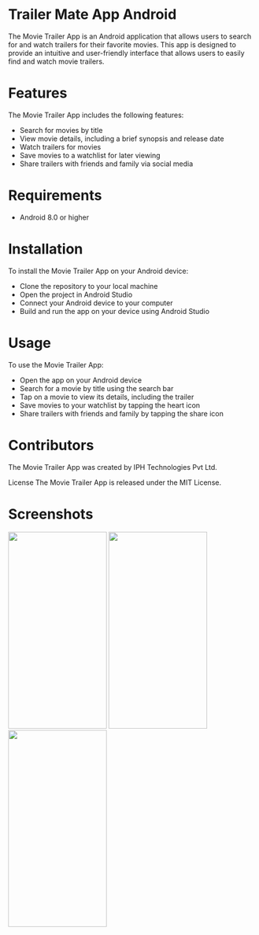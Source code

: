 

# Trailer Mate App Android
The Movie Trailer App is an Android application that allows users to search for and watch trailers for their favorite movies. This app is designed to provide an intuitive and user-friendly interface that allows users to easily find and watch movie trailers.

# Features
The Movie Trailer App includes the following features:
- Search for movies by title
- View movie details, including a brief synopsis and release date
- Watch trailers for movies
- Save movies to a watchlist for later viewing
- Share trailers with friends and family via social media
# Requirements
- Android 8.0 or higher
# Installation
To install the Movie Trailer App on your Android device:

- Clone the repository to your local machine
- Open the project in Android Studio
- Connect your Android device to your computer
- Build and run the app on your device using Android Studio
# Usage
To use the Movie Trailer App:

- Open the app on your Android device
- Search for a movie by title using the search bar
- Tap on a movie to view its details, including the trailer
- Save movies to your watchlist by tapping the heart icon
- Share trailers with friends and family by tapping the share icon
# Contributors
The Movie Trailer App was created by IPH Technologies Pvt Ltd.

License
The Movie Trailer App is released under the MIT License.


# Screenshots

<img src="https://user-images.githubusercontent.com/131960301/247470504-89fc6531-5ed1-44bd-96bd-fce3a88a973c.jpg" 
     width="200" 
     height="400"/>
<img src="https://user-images.githubusercontent.com/131960301/247470698-98fd2276-f49f-4409-a6bc-16688c05eab9.jpg" 
     width="200" 
     height="400"/>
<img src="https://user-images.githubusercontent.com/131960301/247470929-6d5b785e-a578-4017-a65d-eb35a385b6b5.jpg" 
     width="200" 
     height="400"/>